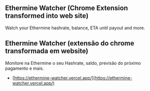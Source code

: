 ## Ethermine Watcher (Chrome Extension transformed into web site)
Watch your Ethermine hashrate, balance, ETA until payout and more.

## Ethermine Watcher (extensão do chrome transformada em website)
Monitore na Ethermine o seu Hashrate, saldo, previsão do próximo pagamento e mais.

- [https://ethermine-watcher.vercel.app/](https://ethermine-watcher.vercel.app/)
